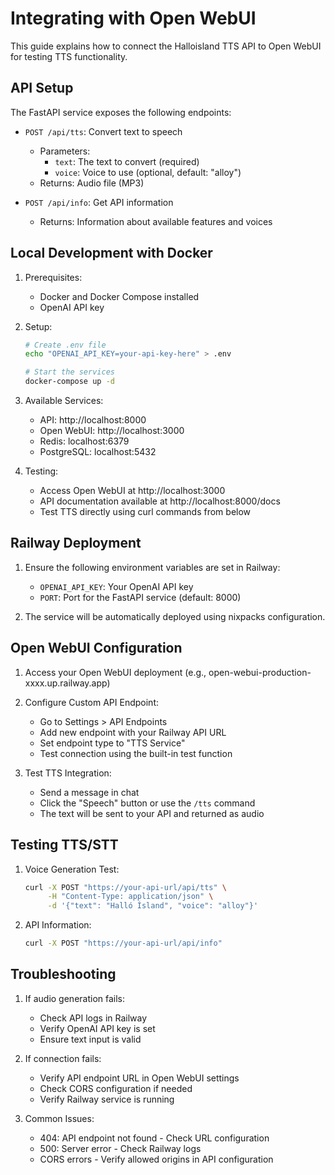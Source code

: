 # Integrating with Open WebUI

This guide explains how to connect the Halloisland TTS API to Open WebUI for testing TTS functionality.

## API Setup

The FastAPI service exposes the following endpoints:

- `POST /api/tts`: Convert text to speech
  - Parameters:
    - `text`: The text to convert (required)
    - `voice`: Voice to use (optional, default: "alloy")
  - Returns: Audio file (MP3)

- `POST /api/info`: Get API information
  - Returns: Information about available features and voices

## Local Development with Docker

1. Prerequisites:
   - Docker and Docker Compose installed
   - OpenAI API key

2. Setup:
   ```bash
   # Create .env file
   echo "OPENAI_API_KEY=your-api-key-here" > .env
   
   # Start the services
   docker-compose up -d
   ```

3. Available Services:
   - API: http://localhost:8000
   - Open WebUI: http://localhost:3000
   - Redis: localhost:6379
   - PostgreSQL: localhost:5432

4. Testing:
   - Access Open WebUI at http://localhost:3000
   - API documentation available at http://localhost:8000/docs
   - Test TTS directly using curl commands from below

## Railway Deployment

1. Ensure the following environment variables are set in Railway:
   - `OPENAI_API_KEY`: Your OpenAI API key
   - `PORT`: Port for the FastAPI service (default: 8000)

2. The service will be automatically deployed using nixpacks configuration.

## Open WebUI Configuration

1. Access your Open WebUI deployment (e.g., open-webui-production-xxxx.up.railway.app)

2. Configure Custom API Endpoint:
   - Go to Settings > API Endpoints
   - Add new endpoint with your Railway API URL
   - Set endpoint type to "TTS Service"
   - Test connection using the built-in test function

3. Test TTS Integration:
   - Send a message in chat
   - Click the "Speech" button or use the `/tts` command
   - The text will be sent to your API and returned as audio

## Testing TTS/STT

1. Voice Generation Test:
   ```bash
   curl -X POST "https://your-api-url/api/tts" \
        -H "Content-Type: application/json" \
        -d '{"text": "Halló Ísland", "voice": "alloy"}'
   ```

2. API Information:
   ```bash
   curl -X POST "https://your-api-url/api/info"
   ```

## Troubleshooting

1. If audio generation fails:
   - Check API logs in Railway
   - Verify OpenAI API key is set
   - Ensure text input is valid

2. If connection fails:
   - Verify API endpoint URL in Open WebUI settings
   - Check CORS configuration if needed
   - Verify Railway service is running

3. Common Issues:
   - 404: API endpoint not found - Check URL configuration
   - 500: Server error - Check Railway logs
   - CORS errors - Verify allowed origins in API configuration